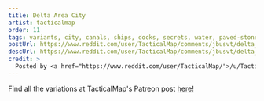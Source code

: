 ```yaml
---
title: Delta Area City
artist: tacticalmap
order: 11
tags: variants, city, canals, ships, docks, secrets, water, paved-stone, living-quarters, buildings, day, variant:desert, variant:wintery, variant:blood, variant:fiery, variant:roofs, variant:poisoned, variant:fog, variant:night, artist:tacticalmap
postUrl: https://www.reddit.com/user/TacticalMap/comments/jbusvt/delta_area_city_40x40/
descUrl: https://www.reddit.com/user/TacticalMap/comments/jbusvt/delta_area_city_40x40/g8xiwkq/
credit: >
  Posted by <a href="https://www.reddit.com/user/TacticalMap/">/u/TacticalMap</a> to <a href="https://www.reddit.com/r/TacticalMap/">/r/TacticalMap</a> in Oct, 2020. <br/> Please support the artist on <a href="https://www.patreon.com/tacticalmap">Patreon</a>, as well as follow them on <a href="https://twitter.com/tacticalmap">Twitter</a>, <a href="https://www.facebook.com/tacticalmap/">Facebook</a>, and <a href="https://www.instagram.com/tacticalmap/">Instagram</a>
---
```

Find all the variations at TacticalMap's Patreon post <a href="https://www.patreon.com/posts/delta-area-city-42781535" title="Delta Area City by TacticalMap on Patreon">here!</a>

